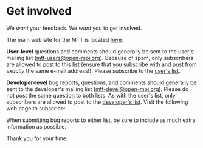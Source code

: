 # Get involved

We *want* your feedback.  We *want* you to get involved.

The main web site for the MTT is located [here](http://www.open-mpi.org/projects/mtt/).

**User-level** questions and comments should generally be sent to the
user's mailing list (mtt-users@open-mpi.org).  Because of spam, only
subscribers are allowed to post to this list (ensure that you
subscribe with and post from *exactly* the same e-mail address!).  Please subscribe to the
[user's list](https://lists.open-mpi.org/mailman/listinfo/mtt-users).

**Developer-level** bug reports, questions, and comments should generally
be sent to the developer's mailing list (mtt-devel@open-mpi.org).
Please do not post the same question to both lists.  As with the
user's list, only subscribers are allowed to post to the [developer's
list](https://lists.open-mpi.org/mailman/listinfo/mtt-devel).  Visit the following web page to subscribe:

When submitting bug reports to either list, be sure to include as much
extra information as possible.

Thank you for your time.
